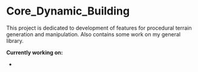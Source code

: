 # Core_Dynamic_Building

This project is dedicated to development of features for procedural terrain generation and manipulation. Also contains some work on my general library.

__Currently working on:__

- 